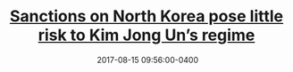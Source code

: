 ---
layout: post
title: <a href='https://www.ft.com/content/f905013a-8723-11e7-bf50-e1c239b45787' target="_blank">Sanctions on North Korea pose little risk to Kim Jong Un’s regime</a> 
date:  2017-08-15 09:56:00-0400
description: 
tags: International_Relations
# categories: sample-posts
---